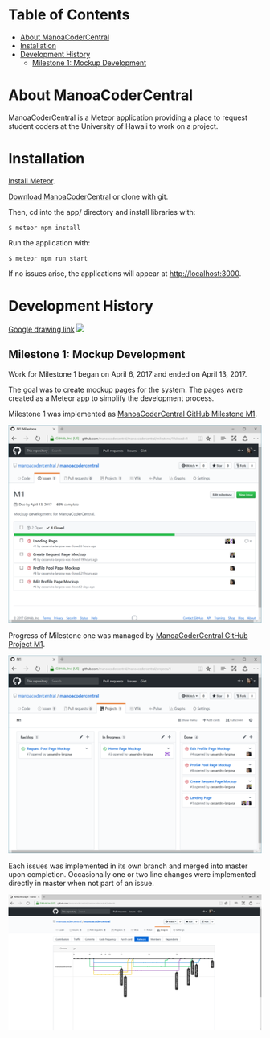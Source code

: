 # Table of Contents

- [About ManoaCoderCentral](#about-manoacodercentral)
- [Installation](#installation)
- [Development History](#development-history)
  - [Milestone 1: Mockup Development](#milestone-1-mockup-development)

# About ManoaCoderCentral
ManoaCoderCentral is a Meteor application providing a place to request student coders at the University of Hawaii to work on a project.

# Installation
[Install Meteor](https://www.meteor.com/install).

[Download ManoaCoderCentral](https://github.com/manoacodercentral/manoacodercentral/archive/master.zip) or clone with git.

Then, cd into the app/ directory and install libraries with:

```
$ meteor npm install
```

Run the application with:

```
$ meteor npm run start
```

If no issues arise, the applications will appear at [http://localhost:3000](http://localhost:3000).

# Development History
<a href="https://docs.google.com/a/hawaii.edu/drawings/d/18d-YgDrc5_pzB9v8Hsrmqk73pjkqIwE5b2TjRzAYoKc/edit?usp=sharing">Google drawing link</a>
<img src="https://docs.google.com/drawings/d/18d-YgDrc5_pzB9v8Hsrmqk73pjkqIwE5b2TjRzAYoKc/pub?w=1440&amp;h=1080">

## Milestone 1: Mockup Development

Work for Milestone 1 began on April 6, 2017 and ended on April 13, 2017.

The goal was to create mockup pages for the system. The pages were created as a Meteor app to simplify the development process.

Milestone 1 was implemented as [ManoaCoderCentral GitHub Milestone M1](https://github.com/manoacodercentral/manoacodercentral/milestone/1?closed=1).

![](images/m1-milestone.png)

Progress of Milestone one was managed by [ManoaCoderCentral GitHub Project M1](https://github.com/manoacodercentral/monoacodercentral/projects/1).

![](images/m1-project.png)

Each issues was implemented in its own branch and merged into master upon completion. Occasionally one or two line changes were implemented directly in master when not part of an issue.

![](images/m1-network-graph.png)

